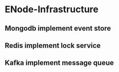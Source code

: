 # ENode-Infrastructure

## Mongodb implement event store

## Redis implement lock service

## Kafka implement message queue